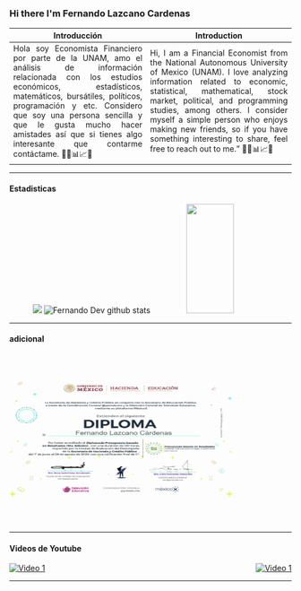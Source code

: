 ### Hi there  I'm Fernando Lazcano Cardenas 


<table>
    <thead>
        <tr>
            <th>Introducción</th>
            <th>Introduction</th>
        </tr>
    </thead>
    <tbody>
        <tr>
            <td rowspan=4 align="justify">Hola soy Economista Financiero por parte de la UNAM, amo el análisis de información relacionada con los estudios económicos, estadísticos, matemáticos, bursátiles, políticos, programación y etc. Considero que soy una persona sencilla y que le gusta mucho hacer amistades así que si tienes algo interesante que contarme contáctame. 🌟🤝📊📈🌐
</td>
        </tr>
        <tr>
            <td align="justify">Hi, I am a Financial Economist from the National Autonomous University of Mexico (UNAM). I love analyzing information related to economic, statistical, mathematical, stock market, political, and programming studies, among others. I consider myself a simple person who enjoys making new friends, so if you have something interesting to share, feel free to reach out to me.” 🌟🤝📊📈🌐 </td>
</table>

---
#### Estadisticas
<div align="center">  
  <img width="870em" src="http://github-profile-summary-cards.vercel.app/api/cards/profile-details?username=fernandolazcar&theme=rose_pine" /> 
 
   <img width="49%" height="195px" src="https://github-readme-stats.vercel.app/api?username=fernandolazcar&show_icons=true&count_private=true&hide_border=true&title_color=02D9F7FF&icon_color=02D9F7FF&text_color=c9d1d9&bg_color=0d1117" alt="Fernando Dev github stats" /> 
  
  <img width="41%" height="195px" src="https://github-readme-stats.vercel.app/api/top-langs/?username=fernandolazcar&layout=compact&hide_border=true&title_color=02D9F7FF&text_color=02D9F7FF&bg_color=0d1117" />

</div> 

---
#### adicional


 <a href="https://github.com/fernandolazcar/info-Fernando/tree/main">
        <img src="https://github.com/fernandolazcar/info-Fernando/blob/main/GIF/gif.gif" alt="GIF de gato jugando" width="400" height="300">
 </a>


---
#### Videos de Youtube 

<div style="display: flex; justify-content: space-between;">
    <a href="https://youtu.be/OZTA6wZfe6E?si=UEI9e_qU2bbTtzR7">
        <img src="https://img.youtube.com/vi/OZTA6wZfe6E/maxresdefault.jpg" alt="Video 1" style="width: 300px;">
    </a>
    <a href="https://youtu.be/IZm7hoxW_ys?si=hVROM3EtgmyngwO6">
        <img src="https://img.youtube.com/vi/IZm7hoxW_ys/maxresdefault.jpg" alt="Video 1" style="width: 300px;">
    </a>
</div>

---






